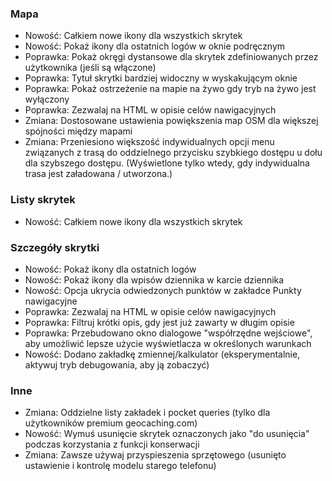 ### Mapa
- Nowość: Całkiem nowe ikony dla wszystkich skrytek
- Nowość: Pokaż ikony dla ostatnich logów w oknie podręcznym
- Poprawka: Pokaż okręgi dystansowe dla skrytek zdefiniowanych przez użytkownika (jeśli są włączone)
- Poprawka: Tytuł skrytki bardziej widoczny w wyskakującym oknie
- Poprawka: Pokaż ostrzeżenie na mapie na żywo gdy tryb na żywo jest wyłączony
- Poprawka: Zezwalaj na HTML w opisie celów nawigacyjnych
- Zmiana: Dostosowane ustawienia powiększenia map OSM dla większej spójności między mapami
- Zmiana: Przeniesiono większość indywidualnych opcji menu związanych z trasą do oddzielnego przycisku szybkiego dostępu u dołu dla szybszego dostępu. (Wyświetlone tylko wtedy, gdy indywidualna trasa jest załadowana / utworzona.)

### Listy skrytek
- Nowość: Całkiem nowe ikony dla wszystkich skrytek

### Szczegóły skrytki
- Nowość: Pokaż ikony dla ostatnich logów
- Nowość: Pokaż ikony dla wpisów dziennika w karcie dziennika
- Nowość: Opcja ukrycia odwiedzonych punktów w zakładce Punkty nawigacyjne
- Poprawka: Zezwalaj na HTML w opisie celów nawigacyjnych
- Poprawka: Filtruj krótki opis, gdy jest już zawarty w długim opisie
- Poprawka: Przebudowano okno dialogowe "współrzędne wejściowe", aby umożliwić lepsze użycie wyświetlacza w określonych warunkach
- Nowość: Dodano zakładkę zmiennej/kalkulator (eksperymentalnie, aktywuj tryb debugowania, aby ją zobaczyć)

### Inne
- Zmiana: Oddzielne listy zakładek i pocket queries (tylko dla użytkowników premium geocaching.com)
- Nowość: Wymuś usunięcie skrytek oznaczonych jako "do usunięcia" podczas korzystania z funkcji konserwacji
- Zmiana: Zawsze używaj przyspieszenia sprzętowego (usunięto ustawienie i kontrolę modelu starego telefonu)
